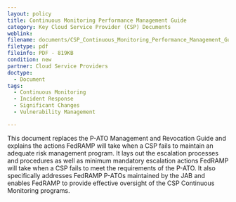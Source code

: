 ```yaml
---
layout: policy   
title: Continuous Monitoring Performance Management Guide
category: Key Cloud Service Provider (CSP) Documents
weblink:
filename: documents/CSP_Continuous_Monitoring_Performance_Management_Guide.pdf
filetype: pdf
fileinfo: PDF - 819KB
condition: new
partner: Cloud Service Providers
doctype:
  - Document
tags:
  - Continuous Monitoring
  - Incident Response
  - Significant Changes
  - Vulnerability Management

---
```

This document replaces the P-ATO Management and Revocation Guide and explains the actions FedRAMP will take when a CSP fails to maintain an adequate risk management program. It lays out the escalation processes and procedures as well as minimum mandatory escalation actions FedRAMP will take when a CSP fails to meet the requirements of the P-ATO. It also specifically addresses FedRAMP P-ATOs maintained by the JAB and enables FedRAMP to provide effective oversight of the CSP Continuous Monitoring programs.
